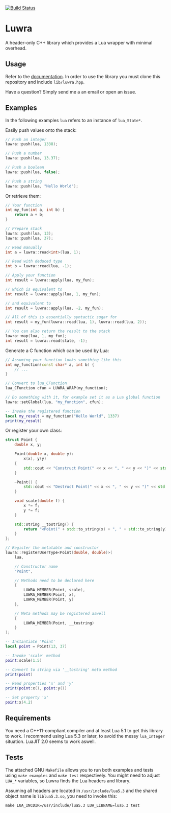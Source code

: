 [![Build Status](https://travis-ci.org/vapourismo/luwra.svg?branch=master)](https://travis-ci.org/vapourismo/luwra)
# Luwra
A header-only C++ library which provides a Lua wrapper with minimal overhead.

## Usage
Refer to the [documentation](http://luwra.vprsm.de/). In order to use the library you must clone
this repository and include `lib/luwra.hpp`.

Have a question? Simply send me a an email or open an issue.

## Examples
In the following examples `lua` refers to an instance of `lua_State*`.

Easily push values onto the stack:

```c++
// Push an integer
luwra::push(lua, 1338);

// Push a number
luwra::push(lua, 13.37);

// Push a boolean
luwra::push(lua, false);

// Push a string
luwra::push(lua, "Hello World");
```

Or retrieve them:

```c++
// Your function
int my_fun(int a, int b) {
    return a + b;
}

// Prepare stack
luwra::push(lua, 13);
luwra::push(lua, 37);

// Read manually
int a = luwra::read<int>(lua, 1);

// Read with deduced type
int b = luwra::read(lua, -1);

// Apply your function
int result = luwra::apply(lua, my_fun);

// which is equivalent to
int result = luwra::apply(lua, 1, my_fun);

// and equivalent to
int result = luwra::apply(lua, -2, my_fun);

// All of this is essentially syntactic sugar for
int result = my_fun(luwra::read(lua, 1), luwra::read(lua, 2));

// You can also return the result to the stack
luwra::map(lua, 1, my_fun);
int result = luwra::read(state, -1);
```

Generate a C function which can be used by Lua:

```c++
// Assuming your function looks something like this
int my_function(const char* a, int b) {
    // ...
}

// Convert to lua_CFunction
lua_CFunction cfun = LUWRA_WRAP(my_function);

// Do something with it, for example set it as a Lua global function
luwra::setGlobal(lua, "my_function", cfun);
```

```lua
-- Invoke the registered function
local my_result = my_function("Hello World", 1337)
print(my_result)
```

Or register your own class:

```c++
struct Point {
    double x, y;

    Point(double x, double y):
        x(x), y(y)
    {
        std::cout << "Construct Point(" << x << ", " << y << ")" << std::endl;
    }

    ~Point() {
        std::cout << "Destruct Point(" << x << ", " << y << ")" << std::endl;
    }

    void scale(double f) {
        x *= f;
        y *= f;
    }

    std::string __tostring() {
        return "<Point(" + std::to_string(x) + ", " + std::to_string(y) + ")>";
    }
};

// Register the metatable and constructor
luwra::registerUserType<Point(double, double)>(
    lua,

    // Constructor name
    "Point",

    // Methods need to be declared here
    {
        LUWRA_MEMBER(Point, scale),
        LUWRA_MEMBER(Point, x),
        LUWRA_MEMBER(Point, y)
    },

    // Meta methods may be registered aswell
    {
        LUWRA_MEMBER(Point, __tostring)
    }
);
```

```lua
-- Instantiate 'Point'
local point = Point(13, 37)

-- Invoke 'scale' method
point:scale(1.5)

-- Convert to string via '__tostring' meta method
print(point)

-- Read properties 'x' and 'y'
print(point:x(), point:y())

-- Set property 'x'
point:x(4.2)
```

## Requirements
You need a C++11-compliant compiler and at least Lua 5.1 to get this library to work. I recommend
using Lua 5.3 or later, to avoid the messy `lua_Integer` situation. LuaJIT 2.0 seems to work aswell.

## Tests
The attached GNU `Makefile` allows you to run both examples and tests using `make examples` and
`make test` respectively. You might need to adjust `LUA_*` variables, so Luwra finds the
Lua headers and library.

Assuming all headers are located in `/usr/include/lua5.3` and the shared object name is
`liblua5.3.so`, you need to invoke this:

```
make LUA_INCDIR=/usr/include/lua5.3 LUA_LIBNAME=lua5.3 test
```
